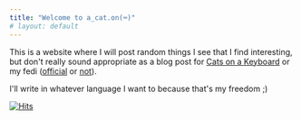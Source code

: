 ```yaml
---
title: "Welcome to a_cat.on(⌨️)"
# layout: default
---
```


This is a website where I will post random things I see that I find interesting, but don't really sound appropriate as a blog post
for [Cats on a Keyboard](https://blog.fyralabs.com/) or my fedi ([official](https://fedi.fyralabs.com/@madomado) or [not](https://floss.social/@madomado)).

I'll write in whatever language I want to because that's my freedom ;)

[![Hits](https://hits.seeyoufarm.com/api/count/incr/badge.svg?url=https%3A%2F%2Fmadonuko.github.io&count_bg=%2379C83D&title_bg=%23555555&icon=&icon_color=%23E7E7E7&title=hits&edge_flat=false)](https://hits.seeyoufarm.com)